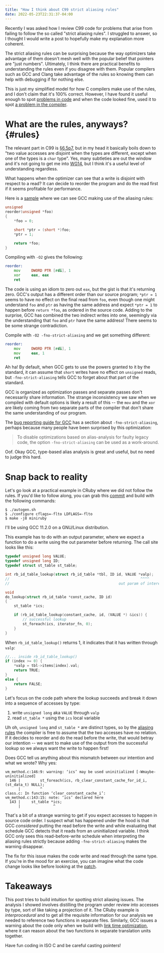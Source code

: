 ```yaml
---
title: "How I think about C99 strict aliasing rules"
date: 2022-05-23T22:31:37-04:00
---
```


Recently I was asked how I review C99 code for problems that arise from
failing to follow the so called "strict aliasing rules". I struggled to
answer, so I thought I would write a post to hopefully make my explanation more
coherent.

The strict aliasing rules can be surprising because the way optimizers take
advantage of them doesn't mesh well with the popular belief that pointers are
"just numbers". Ultimately, I think there are practical benefits to
understanding the rules even if you disagree with them. Popular compilers such
as GCC and Clang take advantage of the rules so knowing them can help with
debugging if for nothing else.

This is just my simplified model for how C compilers make use of the rules, and
I don't claim that it's 100% correct. However, I have found it useful enough to
spot [problems in code][clang-arm-tbaa] and when the code looked fine, used it to spot
[a problem in the compiler].

# What are the rules, anyways? {#rules}

The relevant part in C99 is [§6.5p7], but in my head it basically boils down to
"two value accesses are disjoint when the types are different, except when one
of the types is a `char` type". Yes, many subtleties are out the window and it's
not going to get me into [WG14], but I think it's a useful level of understanding
regardless.

What happens when the optimizer can see that a write is disjoint with respect
to a read? It can decide to reorder the program and do the read first if it
seems profitable for performance.

Here is a [sample] where we can see GCC making use of the aliasing rules:

```C
unsigned
reorder(unsigned *foo)
{
    *foo = 0;

    short *ptr = (short *)foo;
    *ptr = 1;

    return *foo;
}
```

Compiling with `-O2` gives the following:

```asm
reorder:
    mov     DWORD PTR [rdi], 1
    xor     eax, eax
    ret
```

The code is using an idiom to zero out `eax`, but the gist is that it's returning zero.
GCC's output has a different order than our source program; `*ptr = 1` seems to
have no effect on the final read from `foo`, even though one might understand
`foo` and `ptr` as having the same address and expect `*ptr = 1` to happen
before `return *foo`, as ordered in the source code. Adding to the surprise, GCC has combined the two
indirect writes into one, seemingly via the understanding that `foo` and `ptr`
have the same address! There seems to be some strange contradiction.

Compile with `-O2 -fno-strict-aliasing` and we get something different:

```asm
reorder:
    mov     DWORD PTR [rdi], 1
    mov     eax, 1
    ret
```

Ah ha! By default, when GCC gets to use the powers granted to it by the
standard, it can assume that `short` writes have no effect on `unsigned` reads,
but `-fno-strict-aliasing` tells GCC to forget about that part of the standard.

GCC is organized as optimization passes and separate passes don't necessarily
share information. The strange inconsistency we saw when we compiled with default
options is likely a result of this -- the `mov` and the `xor` are likely coming from
two separate parts of the compiler that don't share the same understanding of our
program.

The [bug reporting guide for GCC](https://gcc.gnu.org/bugs/) has a section
about `-fno-strict-aliasing`, perhaps because many people have been surprised
by this optimization:

> To disable optimizations based on alias-analysis for faulty legacy code, the
> option `-fno-strict-aliasing` can be used as a work-around.

Oof. Okay GCC, type-based alias analysis is great and useful, but no need to judge this hard.

# Snap back to reality

Let's go look at a practical example in CRuby where we did not follow the
rules. If you'd like to follow along, you can grab this [commit] and build with
the following commands:

```shell
$ ./autogen.sh
$ ./configure cflags=-flto LDFLAGS=-flto
$ make -j8 miniruby
```

I'll be using GCC 11.2.0 on a GNU/Linux distribution.

This example has to do with an output parameter, where we expect a function to do
a write using the out parameter before returning. The call site looks like
this:

```C
typedef unsigned long VALUE;
typedef unsigned long ID;
typedef struct st_table st_table;

int rb_id_table_lookup(struct rb_id_table *tbl, ID id, VALUE *valp);
//                                                            ^^^^
//                                                  out param of interest

void
do_lookup(struct rb_id_table *const_cache, ID id)
{
    st_table *ics;

    if (rb_id_table_lookup(constant_cache, id, (VALUE *) &ics)) {
        // successful lookup
        st_foreach(ics, iterator_fn, 0);
    }
}
```

When `rb_id_table_lookup()` returns 1, it indicates that it has written through `valp`:

```C
//... inside rb_id_table_lookup()
if (index >= 0) {
    *valp = tbl->items[index].val;
    return TRUE;
}
else {
    return FALSE;
}
```

Let's focus on the code path where the lookup succeeds and break it down into
a sequence of accesses by type:

1. write `unsigned long` aka `VALUE` through `valp`
2. read `st_table *` using the `ics` local variable

Uh oh, `unsigned long` and `st_table *` are distinct types, so by the [aliasing
rules](#rules) the compiler is free to assume that the two accesses have no relation. If it decides
to reorder and do the read before the write, that would betray our
intention -- we want to make use of the output from the successful lookup so
we always want the write to happen first!

Does GCC tell us anything about this mismatch between our intention and what we wrote?
Why yes:

```text
vm_method.c:146:9: warning: ‘ics’ may be used uninitialized [-Wmaybe-uninitialized]
  146 |         st_foreach(ics, rb_clear_constant_cache_for_id_i, (st_data_t) NULL);
      |         ^
class.c: In function ‘clear_constant_cache_i’:
vm_method.c:143:15: note: ‘ics’ declared here
  143 |     st_table *ics;
      |               ^
```

That's a bit of a strange warning to get if you expect accesses to happen in source
code order. I suspect what has happened under the hood is that GCC _considered_
putting the read before the write and while evaluating that schedule GCC detects that
it reads from an uninitialized variable. I think GCC only sees this read-before-write schedule
when interpreting the aliasing rules strictly because adding `-fno-strict-aliasing`
makes the warning disappear.

The fix for this issue makes the code write and read through the same type. If you're
in the mood for an exercise, you can imagine what the code change looks like before
looking at the [patch](https://github.com/ruby/ruby/commit/5c61caa48154e3e43ff29ab865310aa9bdd9e83a).

# Takeaways

This post tries to build intuition for spotting strict aliasing issues.
The analysis I showed involves distilling the program under review into accesses by
type, sort of like taking a projection of it.
The CRuby example is _interprocedural_ and to
get all the requisite information for our analysis we needed to reference two
functions in separate files. Similarly, GCC issues a warning about
the code only when we build with [link time optimization](https://gcc.gnu.org/wiki/LinkTimeOptimization),
where it can reason about the two functions in separate translation units together.

Have fun coding in ISO C and be careful casting pointers!

[§6.5p7]: https://port70.net/%7Ensz/c/c99/n1256.html#6.5p7
[WG14]: https://www.open-std.org/jtc1/sc22/wg14/
[clang-arm-tbaa]: https://marc.info/?l=ruby-core&m=161463889519092
[a problem in the compiler]: https://gcc.gnu.org/bugzilla/show_bug.cgi?id=101868
[commit]: https://github.com/ruby/ruby/commit/697eed63e81eff0e02226ceb6ab3bd2fd99000e3
[sample]: https://godbolt.org/#z:OYLghAFBqd5QCxAYwPYBMCmBRdBLAF1QCcAaPECAMzwBtMA7AQwFtMQByARg9KtQYEAysib0QXACx8BBAKoBnTAAUAHpwAMvAFYTStJg1AB9U8lJL6yAngGVG6AMKpaAVxYMQAZi6kHAGTwGTAA5dwAjTGIQADZSAAdUBUJbBmc3D29fROSbAUDgsJZI6LjLTGtUoQImYgJ0908fC0wrPIZq2oIC0Iio2IsauobM5oUh7qDe4v6YgEoLVFdiZHYOVwZk4GD0AFINAEFiTBIsYggNrZ2AagAqflQ5/YPdgHYAIWfr77uH692vAARa4aAGfQ5fH4KBAkAh3eIEYj/IHXCDQ2F3OYPMGQ763BFIgHArg4iGHH7XY4EZYMX6oVCkl6vQHPDgLWicACsvE8HC0pFQnEc1wUSxWmH%2BACYfLwCJo2QsANbeDQAOg0AE5XhoAByvLyvHUxSQaQ1xDkcSQ8%2BUCzi8BQgDSkOV8tmkOCwGBQL0QJBoFjxOhRciUf2B%2BjRZDALhcLx8OgEKIOiDhG3hIK1ACenB4pH9bEEAHkGLRs67SFgWIZgOJy/hjpUAG6YB3lzCqCquRM53hBRMW/m0PDhYhZ5xYG2IvAsHsLKgGYAKABqeEwAHdC/FGD2ZIIRGJ2FJd/IlGobbpJfpqyBTMZzEPwg7IAtUAjUq2ALSFyXXD/jPZAsgGoar%2BW7oIYNjIL%2BADqYi0DB4zEHg1gfmIeBMMkRhErm5SVHYEAOCMni%2BAEUxFCUeg5CkAhEZRSTUQwPTkf0vi4e0nTDC4jR6GxVQTExfTRKxEy0cJXQCTMQkLKKyyrHoiKYGsPDsly1rloKHCqEaH7GtcwDIFBMaql4qKOKQ1y4IQJBSs01zOAGQaEtKkpzLK8pzAsCCYEwZyUEqICcpIxmBV4IVhZIoX6JwVqkDOMSSqqnKkLy/IafajrOu57o%2BkgSwEPEXYhhAYaOSErBrFpMQ6ZIekGdcRleLwmD4EQSHoHo/B7qI4hHp1J4qOo5YXqQa6jvEs5RRw3LJTaGmFl2BVwqgVDXJV1W1YZXDGaZqAORGNkuW5roeaQXk%2Bf0ED%2BZInKqsanJ3Q910xElFoxSlvBpRYGUuloJ0WpKvAzpyOrGV4YPgxD4NxO9tocEdv3ZfAHqICgu3hsGFDFWjjkoNGsbxrQibEMmqblumzDEGWub5owBDFqWNqVtWtb8vWFQ2M2rb8u2nbdtwvaCK0NoPqOlPjms/JTjO/Nzguy6rhuW68rmfX7j10h9YoA3nnoBhGDeZj6MOT6XQKb4CJ%2B36/lQDCoH%2BU4oWhGFBMAv7/kSQEgR%2BYEQchMFwQhDsEKhQ7O1hQI4a07OpPYDBOFxmQkXHEkUdk9HtKJCTp6kKcsS0bR8V0me8QIHGTIUgk8SJCfEYM4lkZXXDSWKcm%2BApSluha00wxpa26fpm3bRAZkWS11m7NKvh2dj%2B0Tz4rmZcdnneb5pvKoFiUaNdW%2BcjvO%2BTTFM6SFtMSn2f59n68M3qXaX1Oj9brI76IB5YtRUlRGZVsJwfc1QP9VbUan4MebUOqyDVoeDWsgtZniGnoUaTBxoy0mt3WanB5r5S7NcZaq1tL9zqg1Hae0og2SbvDBUp0V4XSujdSQGpAr0LoQwzkL1opqVSrfB0993IqQ4ADWKIBj63QviImIV8e63wfidZUMQNSqg1BoSUGouCSnirGTkGpJSsI4EAiRcNF6/V4fwvR5CTrNmJjHSQQA%3D%3D

